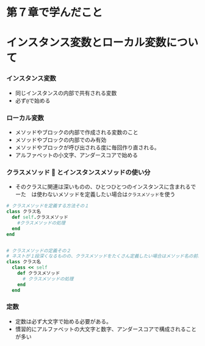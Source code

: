 # 第７章で学んだこと

# インスタンス変数とローカル変数について

### インスタンス変数

- 同じインスタンスの内部で共有される変数
- 必ず`@`で始める

### ローカル変数

- メソッドやブロックの内部で作成される変数のこと
- メソッドやブロックの内部でのみ有効
- メソッドやブロックが呼び出される度に毎回作り直される。
- アルファベットの小文字、アンダースコアで始める

### クラスメソッド  とインスタンスメソッドの使い分

- そのクラスに関連は深いものの、ひとつひとつのインスタンスに含まれるでーた　は使わないメソッドを定義したい場合は`クラスメソッド`を使う

```Ruby
# クラスメソッドを定義する方法その１
class クラス名
  def self.クラスメソッド
    #クラスメソッドの処理
  end
end


# クラスメソッドの定義その２
# ネストが１段深くなるものの、クラスメソッドをたくさん定義したい場合はメソッド名の前に毎回self.を付けずに済む
class クラス名
  class << self
    def クラスメソッド
      # クラスメソッドの処理
    end
  end


```

### 定数

- 定数は必ず大文字で始める必要がある。
- 慣習的にアルファベットの大文字と数字、アンダースコアで構成されることが多い
